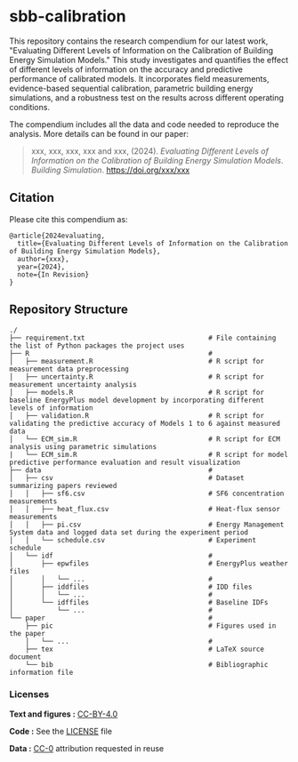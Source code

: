 # sbb-calibration
This repository contains the research compendium for our latest work, "Evaluating Different Levels of Information on the Calibration of Building Energy Simulation Models." This study investigates and quantifies the effect of different levels of information on the accuracy and predictive 
performance of calibrated models. It incorporates field measurements, evidence-based sequential calibration, parametric building energy simulations, and a robustness test on the results across different operating conditions.

The compendium includes all the data and code needed to reproduce the analysis. More details can be found in our paper:

> xxx, xxx, xxx, xxx and xxx, (2024).
> *Evaluating Different Levels of Information on the Calibration of Building Energy Simulation Models*.
> *Building Simulation*. <https://doi.org/xxx/xxx>


## Citation

Please cite this compendium as:
```
@article{2024evaluating,
  title={Evaluating Different Levels of Information on the Calibration of Building Energy Simulation Models},
  author={xxx},
  year={2024},
  note={In Revision}
}
```

## Repository Structure

```
./
├── requirement.txt                               # File containing the list of Python packages the project uses
├── R                                             # 
│   ├── measurement.R                             # R script for measurement data preprocessing
│   ├── uncertainty.R                             # R script for measurement uncertainty analysis
│   ├── models.R                                  # R script for baseline EnergyPlus model development by incorporating different levels of information 
│   ├── validation.R                              # R script for validating the predictive accuracy of Models 1 to 6 against measured data
│   └── ECM_sim.R                                 # R script for ECM analysis using parametric simulations
|   └── ECM_sim.R                                 # R script for model predictive performance evaluation and result visualization
├── data                                          # 
│   ├── csv                                       # Dataset summarizing papers reviewed
│   │   ├── sf6.csv                               # SF6 concentration measurements
│   │   ├── heat_flux.csv                         # Heat-flux sensor measurements
│   │   ├── pi.csv                                # Energy Management System data and logged data set during the experiment period
│   │   └── schedule.csv                          # Experiment schedule
│   └── idf                                       # 
│       ├── epwfiles                              # EnergyPlus weather files
│       │   └── ...                               # 
│       ├── iddfiles                              # IDD files
│       │   └── ...                               # 
│       └── idffiles                              # Baseline IDFs
│           └── ...                               #                               
└── paper                                         # 
    ├── pic                                       # Figures used in the paper
    │   └── ...                                   #
    ├── tex                                       # LaTeX source document
    └── bib                                       # Bibliographic information file 
```

### Licenses

**Text and figures :**  [CC-BY-4.0](http://creativecommons.org/licenses/by/4.0/)

**Code :** See the [LICENSE](LICENSE) file

**Data :** [CC-0](http://creativecommons.org/publicdomain/zero/1.0/) attribution requested in reuse

